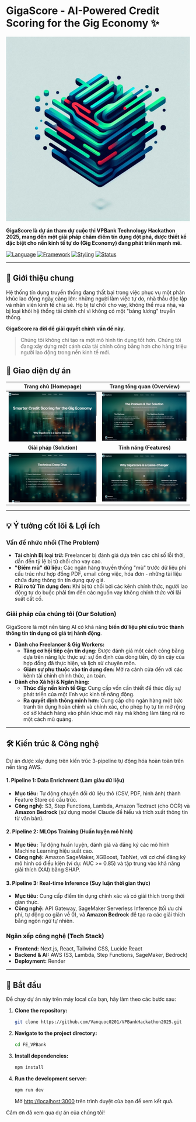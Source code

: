 # GigaScore - AI-Powered Credit Scoring for the Gig Economy ✨

![GigaScore Logo](./FE_VPBank/public/logo.jpeg)

**GigaScore là dự án tham dự cuộc thi VPBank Technology Hackathon 2025, mang đến một giải pháp chấm điểm tín dụng đột phá, được thiết kế đặc biệt cho nền kinh tế tự do (Gig Economy) đang phát triển mạnh mẽ.**

[![Language](https://img.shields.io/badge/Language-TypeScript-blue.svg)](https://www.typescriptlang.org/)
[![Framework](https://img.shields.io/badge/Framework-Next.js-black.svg)](https://nextjs.org/)
[![Styling](https://img.shields.io/badge/Styling-TailwindCSS-38B2AC.svg)](https://tailwindcss.com/)
[![Status](https://img.shields.io/badge/Status-Prototype-green.svg)](#)

---

## 🚀 Giới thiệu chung

Hệ thống tín dụng truyền thống đang thất bại trong việc phục vụ một phân khúc lao động ngày càng lớn: những người làm việc tự do, nhà thầu độc lập và nhân viên kinh tế chia sẻ. Họ bị từ chối cho vay, không thể mua nhà, và bị loại khỏi hệ thống tài chính chỉ vì không có một "bảng lương" truyền thống.

**GigaScore ra đời để giải quyết chính vấn đề này.**

> Chúng tôi không chỉ tạo ra một mô hình tín dụng tốt hơn. Chúng tôi đang xây dựng một cánh cửa tài chính công bằng hơn cho hàng triệu người lao động trong nền kinh tế mới.

## 📸 Giao diện dự án

| Trang chủ (Homepage) | Trang tổng quan (Overview) |
| :---: | :---: |
| ![Homepage](./FE_VPBank/public/HomePage.png) | ![Overview Page](./FE_VPBank/public/OverviewPage.png) |
| **Giải pháp (Solution)** | **Tính năng (Features)** |
| ![Solution Page](./FE_VPBank/public/SolutionPage.png) | ![Features Page](./FE_VPBank/public/FeaturePage.png) |

---

## 💡 Ý tưởng cốt lõi & Lợi ích

### Vấn đề nhức nhối (The Problem)

*   **Tài chính Bị loại trừ:** Freelancer bị đánh giá dựa trên các chỉ số lỗi thời, dẫn đến tỷ lệ bị từ chối cho vay cao.
*   **"Điểm mù" dữ liệu:** Các ngân hàng truyền thống "mù" trước dữ liệu phi cấu trúc như hợp đồng PDF, email công việc, hóa đơn - những tài liệu chứa đựng thông tin tín dụng quý giá.
*   **Rủi ro từ Tín dụng đen:** Khi bị từ chối bởi các kênh chính thức, người lao động tự do buộc phải tìm đến các nguồn vay không chính thức với lãi suất cắt cổ.

### Giải pháp của chúng tôi (Our Solution)

GigaScore là một nền tảng AI có khả năng **biến dữ liệu phi cấu trúc thành thông tin tín dụng có giá trị hành động**.

*   **Dành cho Freelancer & Gig Workers:**
    *   **Tăng cơ hội tiếp cận tín dụng:** Được đánh giá một cách công bằng dựa trên năng lực thực sự: sự ổn định của dòng tiền, độ tin cậy của hợp đồng đã thực hiện, và lịch sử chuyên môn.
    *   **Giảm sự phụ thuộc vào tín dụng đen:** Mở ra cánh cửa đến với các kênh tài chính chính thức, an toàn.
*   **Dành cho Xã hội & Ngân hàng:**
    *   **Thúc đẩy nền kinh tế Gig:** Cung cấp vốn cần thiết để thúc đẩy sự phát triển của một lĩnh vực kinh tế năng động.
    *   **Ra quyết định thông minh hơn:** Cung cấp cho ngân hàng một bức tranh tín dụng hoàn chỉnh và chính xác, cho phép họ tự tin mở rộng cơ sở khách hàng vào phân khúc mới này mà không làm tăng rủi ro một cách mù quáng.

---

## 🛠️ Kiến trúc & Công nghệ

Dự án được xây dựng trên kiến trúc 3-pipeline tự động hóa hoàn toàn trên nền tảng AWS.

#### 1. Pipeline 1: Data Enrichment (Làm giàu dữ liệu)
*   **Mục tiêu:** Tự động chuyển đổi dữ liệu thô (CSV, PDF, hình ảnh) thành Feature Store có cấu trúc.
*   **Công nghệ:** S3, Step Functions, Lambda, Amazon Textract (cho OCR) và **Amazon Bedrock** (sử dụng model Claude để hiểu và trích xuất thông tin từ văn bản).

#### 2. Pipeline 2: MLOps Training (Huấn luyện mô hình)
*   **Mục tiêu:** Tự động huấn luyện, đánh giá và đăng ký các mô hình Machine Learning hiệu suất cao.
*   **Công nghệ:** Amazon SageMaker, XGBoost, TabNet, với cơ chế đăng ký mô hình có điều kiện (ví dụ: AUC >= 0.85) và tập trung vào khả năng giải thích (XAI) bằng SHAP.

#### 3. Pipeline 3: Real-time Inference (Suy luận thời gian thực)
*   **Mục tiêu:** Cung cấp điểm tín dụng chính xác và có giải thích trong thời gian thực.
*   **Công nghệ:** API Gateway, SageMaker Serverless Inference (tối ưu chi phí, tự động co giãn về 0), và **Amazon Bedrock** để tạo ra các giải thích bằng ngôn ngữ tự nhiên.

### Ngăn xếp công nghệ (Tech Stack)

*   **Frontend:** Next.js, React, Tailwind CSS, Lucide React
*   **Backend & AI:** AWS (S3, Lambda, Step Functions, SageMaker, Bedrock)
*   **Deployment:** Render

---

## 🏁 Bắt đầu

Để chạy dự án này trên máy local của bạn, hãy làm theo các bước sau:

1.  **Clone the repository:**
    ```bash
    git clone https://github.com/Vanquoc0201/VPBankHackathon2025.git
    ```

2.  **Navigate to the project directory:**
    ```bash
    cd FE_VPBank
    ```

3.  **Install dependencies:**
    ```bash
    npm install
    ```

4.  **Run the development server:**
    ```bash
    npm run dev
    ```

    Mở [http://localhost:3000](http://localhost:3000) trên trình duyệt của bạn để xem kết quả.


Cảm ơn đã xem qua dự án của chúng tôi!
